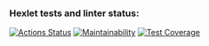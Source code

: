 ### Hexlet tests and linter status:
[![Actions Status](https://github.com/vadim-gusak/python-project-50/workflows/hexlet-check/badge.svg)](https://github.com/vadim-gusak/python-project-50/actions)
[![Maintainability](https://api.codeclimate.com/v1/badges/535aad6baa40bd73d379/maintainability)](https://codeclimate.com/github/vadim-gusak/python-project-50/maintainability)
[![Test Coverage](https://api.codeclimate.com/v1/badges/535aad6baa40bd73d379/test_coverage)](https://codeclimate.com/github/vadim-gusak/python-project-50/test_coverage)
